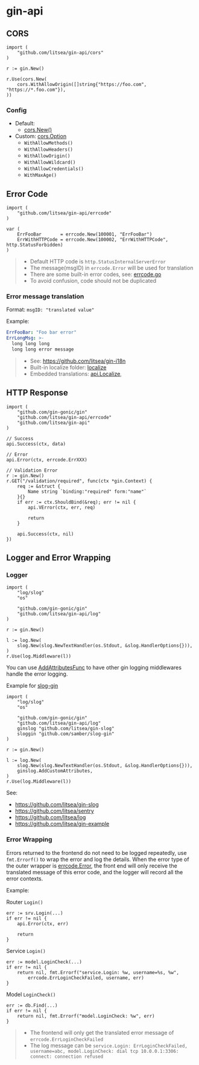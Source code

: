 # gin-api

## CORS

```golang
import (
	"github.com/litsea/gin-api/cors"
)

r := gin.New()

r.Use(cors.New(
	cors.WithAllowOrigin([]string{"https://foo.com", "https://*.foo.com"}),
))
```

### Config

* Default:
  * [cors.New()](cors/middleware.go)
* Custom: [cors.Option](cors/option.go)
  * `WithAllowMethods()`
  * `WithAllowHeaders()`
  * `WithAllowOrigin()`
  * `WithAllowWildcard()`
  * `WithAllowCredentials()`
  * `WithMaxAge()`

## Error Code

```golang
import (
	"github.com/litsea/gin-api/errcode"
)

var (
	ErrFooBar       = errcode.New(100001, "ErrFooBar")
	ErrWithHTTPCode = errcode.New(100002, "ErrWithHTTPCode", http.StatusForbidden)
)
```

> * Default HTTP code is `http.StatusInternalServerError`
> * The message(msgID) in `errcode.Error` will be used for translation
> * There are some built-in error codes, see: [errcode.go](errcode/errcode.go)
> * To avoid confusion, code should not be duplicated

### Error message translation

Format: `msgID: "translated value"`

Example:

```yaml
ErrFooBar: "Foo bar error"
ErrLongMsg: >-
  long long long
  long long error message
```

> * See: https://github.com/litsea/gin-i18n
> * Built-in localize folder: [localize](localize)
> * Embedded translations: [api.Localize](api.go),

## HTTP Response

```golang
import (
	"github.com/gin-gonic/gin"
	"github.com/litsea/gin-api/errcode"
	"github.com/litsea/gin-api"
)

// Success
api.Success(ctx, data)

// Error
api.Error(ctx, errcode.ErrXXX)

// Validation Error
r := gin.New()
r.GET("/validation/required", func(ctx *gin.Context) {
	req := &struct {
		Name string `binding:"required" form:"name"`
	}{}
	if err := ctx.ShouldBind(&req); err != nil {
		api.VError(ctx, err, req)

		return
	}

	api.Success(ctx, nil)
})
```

## Logger and Error Wrapping

### Logger

```golang
import (
	"log/slog"
	"os"

	"github.com/gin-gonic/gin"
	"github.com/litsea/gin-api/log"
)

r := gin.New()

l := log.New(
	slog.New(slog.NewTextHandler(os.Stdout, &slog.HandlerOptions{})),
)
r.Use(log.Middleware(l))
```

You can use [AddAttributesFunc](log/log.go) to have other gin logging middlewares handle the error logging.

Example for [slog-gin](https://github.com/samber/slog-gin)

```golang
import (
	"log/slog"
	"os"

	"github.com/gin-gonic/gin"
	"github.com/litsea/gin-api/log"
	ginslog "github.com/litsea/gin-slog"
	sloggin "github.com/samber/slog-gin"
)

r := gin.New()

l := log.New(
	slog.New(slog.NewTextHandler(os.Stdout, &slog.HandlerOptions{})),
	ginslog.AddCustomAttributes,
)
r.Use(log.Middleware(l))
```

See:

* https://github.com/litsea/gin-slog
* https://github.com/litsea/sentry
* https://github.com/litsea/log
* https://github.com/litsea/gin-example

### Error Wrapping

Errors returned to the frontend do not need to be logged repeatedly, use `fmt.Errorf()` to wrap the error and log the details. When the error type of the outer wrapper is [errcode.Error](errcode/errcode.go), the front end will only receive the translated message of this error code, and the logger will record all the error contexts.

Example:

Router `Login()`

```golang
err := srv.Login(...)
if err != nil {
	api.Error(ctx, err)

	return
}
```

Service `Login()`

```golang
err := model.LoginCheck(...)
if err != nil {
	return nil, fmt.Errorf("service.Login: %w, username=%s, %w",
		errcode.ErrLoginCheckFailed, username, err)
}
```

Model `LoginCheck()`

```golang
err := db.Find(...)
if err != nil {
	return nil, fmt.Errorf("model.LoginCheck: %w", err)
}
```

> * The frontend will only get the translated error message of `errcode.ErrLoginCheckFailed`
> * The log message can be `service.Login: ErrLoginCheckFailed, username=abc, model.LoginCheck: dial tcp 10.0.0.1:3306: connect: connection refused`
